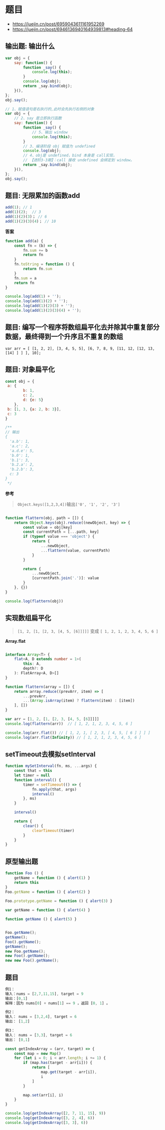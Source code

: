 # 题目

- https://juejin.cn/post/6959043611161952269
- https://juejin.cn/post/6946136940164939813#heading-64

## 输出题: 输出什么

```js
var obj = {
    say: function() {
        function _say() {
            console.log(this);
        }
        console.log(obj);
        return _say.bind(obj);
    }(),
};
obj.say();
```

```js
// 1、赋值语句是右执行的,此时会先执行右侧的对象
var obj = {
    // 2、say 是立即执行函数
    say: function() {
        function _say() {
            // 5、输出 window
            console.log(this);
        }
        // 3、编译阶段 obj 赋值为 undefined
        console.log(obj);
        // 4、obj是 undefined，bind 本身是 call实现，
        // 【进阶3-3期】：call 接收 undefined 会绑定到 window。
        return _say.bind(obj);
    }(),
};
obj.say();
```


## 题目: 无限累加的函数add

```js
add(1); // 1
add(1)(2);  // 3
add(1)(2)(3)； // 6
add(1)(2)(3)(4)； // 10 
```

**答案**

```js
function add(a) {
    const fn = (b) => {
        fn.sum += b
        return fn
    }
    fn.toString = function () {
        return fn.sum
    }
    fn.sum = a
    return fn
}

console.log(add(1) + '');
console.log(add(1)(2) + '');
console.log(add(1)(2)(3) + '');
console.log(add(1)(2)(3)(4) + '');
```

## 题目: 编写一个程序将数组扁平化去并除其中重复部分数据，最终得到一个升序且不重复的数组

`var arr = [ [1, 2, 2], [3, 4, 5, 5], [6, 7, 8, 9, [11, 12, [12, 13, [14] ] ] ], 10];`

## 题目: 对象扁平化
```js
const obj = {
 a: {
        b: 1,
        c: 2,
        d: {e: 5}
    },
 b: [1, 3, {a: 2, b: 3}],
 c: 3
}

/**
// 输出
{
  'a.b': 1,
  'a.c': 2,
  'a.d.e': 5,
  'b.0': 1,
  'b.1': 3,
  'b.2.a': 2,
  'b.2.b': 3,
  c: 3
}
 */
```

**参考**

> `Object.keys([1,2,3,4])`输出`['0', '1', '2', '3']`

```js

function flattern(obj, path = []) {
    return Object.keys(obj).reduce((newObject, key) => {
        const value = obj[key]
        const currentPath = [...path, key]
        if (typeof value === 'object') {
            return {
                ...newObject,
                ...flattern(value, currentPath)
            }
        }

        return {
            ...newObject,
            [currentPath.join('.')]: value
        }
    }, {})
}

console.log(flattern(obj))
```

## 实现数组扁平化

> `[1, 2, [1, [2, 3, [4, 5, [6]]]]]` 变成 `[ 1, 2, 1, 2, 3, 4, 5, 6 ]`

**Array.flat**

```ts

interface Array<T> {
    flat<A, D extends number = 1>(
        this: A,
        depth?: D
    ): FlatArray<A, D>[]
}
```

```js
function flattern(array = []) {
    return array.reduce((prevArr, item) => [
        ...prevArr,
        ...(Array.isArray(item) ? flattern(item) : [item])
    ], [])
}

var arr = [1, 2, [1, [2, 3, [4, 5, [6]]]]]
console.log(flattern(arr))  // [ 1, 2, 1, 2, 3, 4, 5, 6 ]

console.log(arr.flat()) // [ 1, 2, 1, [ 2, 3, [ 4, 5, [ 6 ] ] ] ]
console.log(arr.flat(Infinity)) // [ 1, 2, 1, 2, 3, 4, 5, 6 ]
```

## setTimeout去模拟setInterval
```js
function mySetInterval(fn, ms, ...args) {
    const that = this
    let timer = null
    function interval() {
        timer = setTimeout(() => {
            fn.apply(that, args)
            interval()
        }, ms)
    }

    interval()

    return {
        clear() {
            clearTimeout(timer)
        }
    }
}
```

## 原型输出题

```js
function Foo () {
    getName = function () { alert(1) }
    return this
}
Foo.getName = function () { alert(2) }
  
Foo.prototype.getName = function () { alert(3) }

var getName = function () { alert(4) }

function getName () { alert(5) }


Foo.getName(); 
getName(); 
Foo().getName(); 
getName();
new Foo.getName();
new Foo().getName();
new new Foo().getName();
```

## 题目

```js
例1：
输入：nums = [2,7,11,15], target = 9
输出：[0,1]
解释：因为 nums[0] + nums[1] == 9 ，返回 [0, 1] 。

例2：
输入： nums = [3,2,4], target = 6
输出： [1,2]

例3：
输入： nums = [3,3], target = 6
输出： [0,1]
```

```js
const getIndexArray = (arr, target) => {
    const map = new Map()
    for (let i = 0; i < arr.length; i += 1) {
        if (map.has(target - arr[i])) {
            return [
                map.get(target - arr[i]),
                i
            ]
        }

        map.set(arr[i], i)
    }
}

console.log(getIndexArray([2, 7, 11, 15], 9))
console.log(getIndexArray([3, 2, 4], 6))
console.log(getIndexArray([3, 3], 6))
```